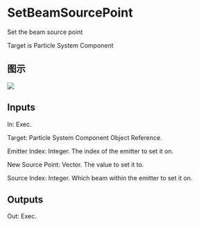 # SetBeamSourcePoint

Set the beam source point

Target is Particle System Component

## 图示

![]($-20221218-18544706.png)

## Inputs

In: Exec.

Target: Particle System Component Object Reference.

Emitter Index: Integer. The index of the emitter to set it on.

New Source Point: Vector. The value to set it to.

Source Index: Integer. Which beam within the emitter to set it on.  

## Outputs

Out: Exec.

